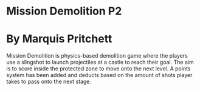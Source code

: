 # Mission Demolition P2
# By Marquis Pritchett
Mission Demolition is physics-based demolition game where the players use a slingshot to launch projectiles at a castle to reach their goal. The aim is to score inside the protected zone to move onto the next level. A points system has been added and deducts based on the amount of shots player takes to pass onto the next stage.


